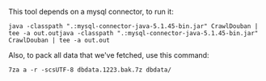 This tool depends on a mysql connector, to run it:

```
java -classpath ".:mysql-connector-java-5.1.45-bin.jar" CrawlDouban | tee -a out.outjava -classpath ".:mysql-connector-java-5.1.45-bin.jar" CrawlDouban | tee -a out.out
```

Also, to pack all data that we've fetched, use this command:

```
7za a -r -scsUTF-8 dbdata.1223.bak.7z dbdata/
```


